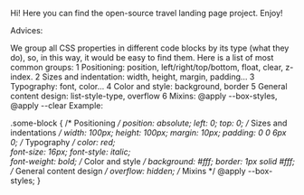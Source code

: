 Hi! Here you can find the open-source travel landing page project. 
Enjoy!


Advices:

We group all CSS properties in different code blocks by its type (what they do), so, in this way, it would be easy to find them. Here is a list of most common groups:
 1 Positioning: position, left/right/top/bottom, float, clear, z-index.
 2 Sizes and indentation: width, height, margin, padding…
 3 Typography: font, color…
 4 Color and style: background, border
 5 General content design: list-style-type, overflow
 6 Mixins: @apply --box-styles, @apply --clear Example:

.some-block { 
  /* Positioning */
  position: absolute; 
  left: 0;
  top: 0;
  /* Sizes and indentations */
  width: 100px;
  height: 100px;
  margin: 10px;
  padding: 0 0 6px 0; 
  /* Typography */
  color: red;       
  font-size: 16px;
  font-style: italic;  
  font-weight: bold;
  /* Color and style */
  background: #fff;
  border: 1px solid #fff;
  /* General content design */
  overflow: hidden;
  /* Mixins */ 
  @apply --box-styles;
}
